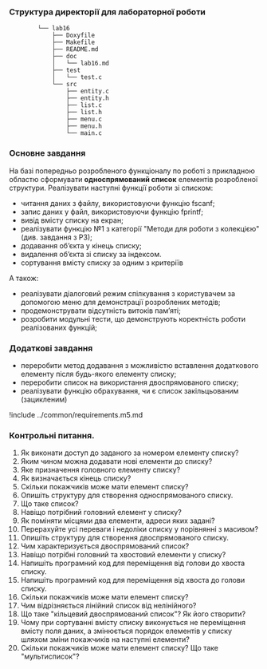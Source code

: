
### Структура директорії для лабораторної роботи

```
		└── lab16
		    ├── Doxyfile
		    ├── Makefile
		    ├── README.md
		    ├── doc
		    │   └── lab16.md
		    ├── test
		    │   └── test.c
		    └── src
		        ├── entity.c
		        ├── entity.h
		        ├── list.c
		        ├── list.h
		        ├── menu.c
		        ├── menu.h
		        └── main.c
```


### Основне завдання

На базі попередньо розробленого функціоналу по роботі з прикладною областю сформувати **односпрямований список** елементів розробленої структури. Реалізувати наступні функції роботи зі списком:

* читання даних з файлу, використовуючи функцію fscanf;
* запис даних у файл, використовуючи функцію fprintf;
* вивід вмісту списку на екран;
* реалізувати функцію №1 з категорії "Методи для роботи з колекцією" (див. завдання з РЗ);
* додавання об’єкта у кінець списку;
* видалення об’єкта зі списку за індексом.
* сортування вмісту списку за одним з критеріїв

А також:

* реалізувати діалоговий режим спілкування з користувачем за допомогою меню для демонстрації розроблених методів;
* продемонструвати відсутність витоків пам’яті;
* розробити модульні тести, що демонструють коректність роботи реалізованих функцій;

<!-- TODO: precise  tests -->

### Додаткові завдання

* переробити метод додавання з можливістю вставлення додаткового елементу після будь-якого елементу списку;
* переробити список на використання двоспрямованого списку;
* реалізувати функцію обрахування, чи є список закільцьованим (зацикленим)


!include ../common/requirements.m5.md

### Контрольні питання.
1.	Як виконати доступ до заданого за номером елементу списку?
2.	Яким чином можна додавати нові елементи до списку?
3.	Яке призначення головного елементу списку?
4.	Як визначається кінець списку?
5.	Скільки покажчиків може мати елемент списку?
6.	Опишіть структуру для створення односпрямованого списку.
7.	Що таке список?
8.	Навіщо потрібний головний елемент у списку?
9.	Як поміняти місцями два елементи, адреси яких задані?
10.	Перерахуйте усі переваги і недоліки списку у порівнянні з масивом?
11.	Опишіть структуру для створення двоспрямованого списку.
12.	Чим характеризується двоспрямований список?
13.	Навіщо потрібні головний та хвостовий елементи у списку?
14.	Напишіть програмний код для переміщення від голови до хвоста списку.
15.	Напишіть програмний код для переміщення від хвоста до голови списку.
16.	Скільки покажчиків може мати елемент списку?
17.	Чим відрізняється лінійний список від нелінійного?
18.	Що таке "кільцевий двоспрямований список"? Як його створити? 
19.	Чому при сортуванні вмісту списку виконується не переміщення вмісту поля даних, а змінюється порядок елементів у списку шляхом зміни покажчиків на наступні елементи?
20.	Скільки покажчиків може мати елемент списку? Що таке "мультисписок"?
